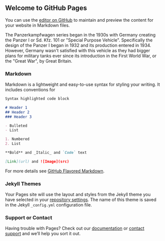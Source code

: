 ## Welcome to GitHub Pages

You can use the [editor on GitHub](https://github.com/JoshP8076/panzerkampfwagen/edit/master/index.md) to maintain and preview the content for your website in Markdown files.

The Panzerkampfwagen series began in the 1930s with Germany creating the Panzer I or Sd. Kfz. 101 or "Special Purpose Vehicle". Specifically the design of the Panzer I began in 1932 and its production entered in 1934. However, Germany wasn't satisfied with this vehicle as they had bigger plans for military tanks ever since its introduction in the First World War, or the "Great War", by Great Britain.

### Markdown

Markdown is a lightweight and easy-to-use syntax for styling your writing. It includes conventions for

```markdown
Syntax highlighted code block

# Header 1
## Header 2
### Header 3

- Bulleted
- List

1. Numbered
2. List

**Bold** and _Italic_ and `Code` text

[Link](url) and ![Image](src)
```

For more details see [GitHub Flavored Markdown](https://guides.github.com/features/mastering-markdown/).

### Jekyll Themes

Your Pages site will use the layout and styles from the Jekyll theme you have selected in your [repository settings](https://github.com/JoshP8076/panzerkampfwagen/settings). The name of this theme is saved in the Jekyll `_config.yml` configuration file.

### Support or Contact

Having trouble with Pages? Check out our [documentation](https://help.github.com/categories/github-pages-basics/) or [contact support](https://github.com/contact) and we’ll help you sort it out.
